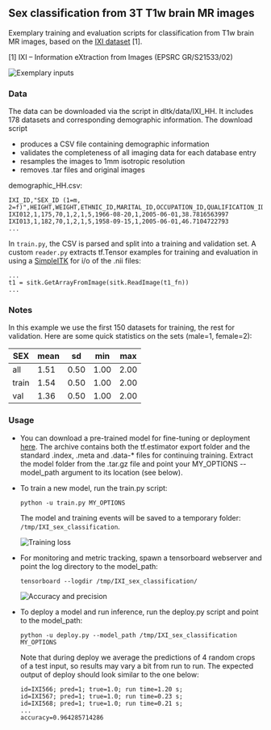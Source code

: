 ## Sex classification from 3T T1w brain MR images
Exemplary training and evaluation scripts for classification from T1w brain MR images, based on the [IXI dataset](http://brain-development.org/ixi-dataset/) [1]. 

[1] IXI – Information eXtraction from Images (EPSRC GR/S21533/02)

![Exemplary inputs](example.png)

### Data
The data can be downloaded via the script in dltk/data/IXI_HH. It includes 178 datasets and corresponding demographic information. The download script
 - produces a CSV file containing demographic information
 - validates the completeness of all imaging data for each database entry
 - resamples the images to 1mm isotropic resolution
 - removes .tar files and original images

demographic_HH.csv:
```
IXI_ID,"SEX_ID (1=m, 2=f)",HEIGHT,WEIGHT,ETHNIC_ID,MARITAL_ID,OCCUPATION_ID,QUALIFICATION_ID,DOB,DATE_AVAILABLE,STUDY_DATE,AGE
IXI012,1,175,70,1,2,1,5,1966-08-20,1,2005-06-01,38.7816563997
IXI013,1,182,70,1,2,1,5,1958-09-15,1,2005-06-01,46.7104722793
...
```

In `train.py`, the CSV is parsed and split into a training and validation set. A custom `reader.py` extracts tf.Tensor examples for training and evaluation in using a [SimpleITK](http://www.simpleitk.org/) for  i/o of the .nii files:

```
...
t1 = sitk.GetArrayFromImage(sitk.ReadImage(t1_fn))
...
```

### Notes 
In this example we use the first 150 datasets for training, the rest for validation. Here are some quick statistics on the sets (male=1, female=2):

| SEX   | mean | sd   | min  | max  |
|-------|------|------|------|------|
| all   | 1.51 | 0.50 | 1.00 | 2.00 |
| train | 1.54 | 0.50 | 1.00 | 2.00 |
| val   | 1.36 | 0.50 | 1.00 | 2.00 |


### Usage
- You can download a pre-trained model for fine-tuning or deployment [here](http://www.doc.ic.ac.uk/~mrajchl/dltk_models/examples/applications/IXI_HH_sex_classification.tar.gz). The archive contains both the tf.estimator export folder and the standard .index, .meta and .data-* files for continuing training. Extract the model folder from the .tar.gz file and point your MY_OPTIONS --model_path argument to its location (see below).

- To train a new model, run the train.py script:

  ```
  python -u train.py MY_OPTIONS
  ```

  The model and training events will be saved to a temporary folder: `/tmp/IXI_sex_classification`.
  
  ![Training loss](loss.png)
  

- For monitoring and metric tracking, spawn a tensorboard webserver and point the log directory to the model_path:

  ```
  tensorboard --logdir /tmp/IXI_sex_classification/
  ```
  
  ![Accuracy and precision](metrics.png)  
  

- To deploy a model and run inference, run the deploy.py script and point to the model_path:

  ```
  python -u deploy.py --model_path /tmp/IXI_sex_classification MY_OPTIONS
  ```
  
  Note that during deploy we average the predictions of 4 random crops of a test input, so results may vary a bit from run to run. The expected output of deploy should look similar to the one below:
  
  ```
  id=IXI566; pred=1; true=1.0; run time=1.20 s;
  id=IXI567; pred=1; true=1.0; run time=0.23 s;
  id=IXI568; pred=1; true=1.0; run time=0.21 s;
  ...
  accuracy=0.964285714286
  ```
